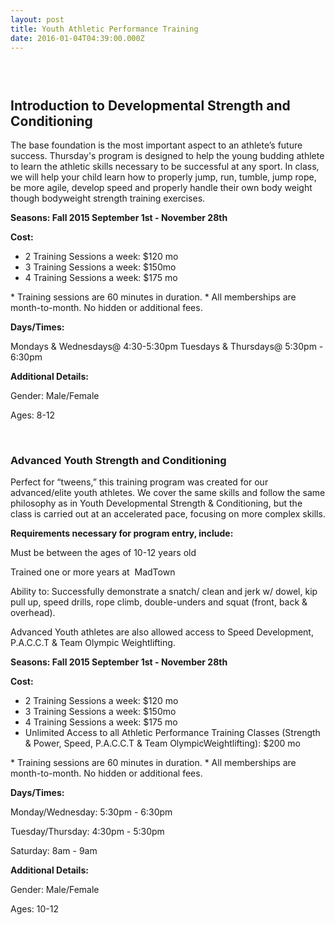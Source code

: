 ```yaml
---
layout: post
title: Youth Athletic Performance Training
date: 2016-01-04T04:39:00.000Z
---
```


### &nbsp;

## **Introduction to Developmental Strength and Conditioning**

The base foundation is the most important aspect to an athlete’s future success. Thursday's program is designed to help the young budding athlete to learn the athletic skills necessary to be successful at any sport. In class, we will help your child learn how to properly jump, run, tumble, jump rope, be more agile, develop speed and properly handle their own body weight though bodyweight strength training exercises.

**Seasons: Fall 2015 September 1st - November 28th**

**Cost:&nbsp;**

* 2 Training Sessions a week: $120 mo
* 3 Training Sessions a week: $150mo
* 4 Training Sessions a week: $175 mo


\* Training sessions are 60 minutes in duration. \* All memberships are month-to-month. No hidden or additional fees.

**Days/Times:**

Mondays & Wednesdays@ 4:30-5:30pm Tuesdays & Thursdays@ 5:30pm - 6:30pm

**Additional Details:**

Gender: Male/Female

Ages: 8-12

&nbsp;

### Advanced Youth Strength and Conditioning

Perfect for “tweens,” this training program was created for our advanced/elite youth athletes. We cover the same skills and follow the same philosophy as in Youth Developmental Strength & Conditioning, but the class is carried out at an accelerated pace, focusing on more complex skills.

**Requirements necessary for program entry, include:**

Must be between the ages of 10-12 years old

Trained one or more years at &nbsp;MadTown

Ability to: Successfully demonstrate a snatch/ clean and jerk w/ dowel, kip pull up, speed drills, rope climb, double-unders and squat (front, back & overhead).

Advanced Youth athletes are also allowed access to Speed Development, P.A.C.C.T & Team Olympic Weightlifting.

**Seasons: Fall 2015 September 1st - November 28th**

**Cost:&nbsp;**

* 2 Training Sessions a week: $120 mo
* 3 Training Sessions a week: $150mo
* 4 Training Sessions a week: $175 mo
* Unlimited Access to all Athletic Performance Training Classes (Strength & Power, Speed, P.A.C.C.T & Team OlympicWeightlifting): $200 mo


\* Training sessions are 60 minutes in duration.
\* All memberships are month-to-month. No hidden or additional fees.

**Days/Times:**

Monday/Wednesday: 5:30pm - 6:30pm

Tuesday/Thursday: 4:30pm - 5:30pm

Saturday: 8am - 9am

**Additional Details:**

Gender: Male/Female

Ages: 10-12
